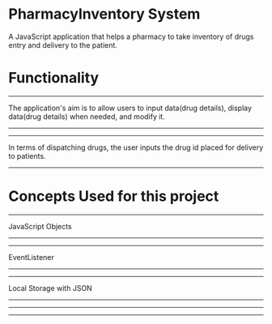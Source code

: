 # PharmacyInventory System
A JavaScript application that helps a pharmacy to take inventory of drugs entry and delivery to the patient.
 
# Functionality
***
The application's aim is to allow users to input data(drug details), display data(drug details) when needed, and modify it.
***
 
***
In terms of dispatching drugs, the user inputs the drug id placed for delivery to patients.
***
# Concepts Used for this project
 
****
JavaScript Objects
****
 
****
EventListener
****
 
****
Local Storage with JSON
****
 
****
 
****


